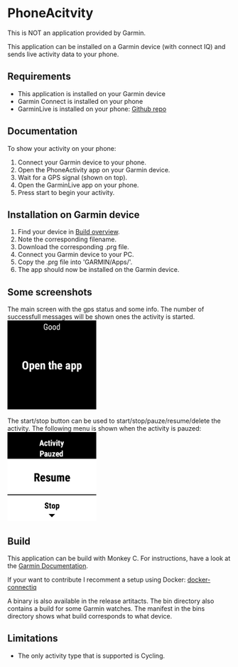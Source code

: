 # PhoneAcitvity

This is NOT an application provided by Garmin.

This application can be installed on a Garmin device (with connect IQ) and sends live activity data to your phone.

## Requirements
- This application is installed on your Garmin device
- Garmin Connect is installed on your phone
- GarminLive is installed on your phone: [Github repo](https://github.com/basva923/GarminLive)

## Documentation
To show your activity on your phone:
1. Connect your Garmin device to your phone.
2. Open the PhoneActivity app on your Garmin device.
3. Wait for a GPS signal (shown on top).
4. Open the GarminLive app on your phone.
5. Press start to begin your activity.

## Installation on Garmin device
1. Find your device in [Build overview](https://github.com/basva923/PhoneAcitvity/blob/master/bins/PhoneActivity/manifest.xml).
2. Note the corresponding filename.
3. Download the corresponding .prg file.
4. Connect you Garmin device to your PC.
5. Copy the .prg file into 'GARMIN/Apps/'.
6. The app should now be installed on the Garmin device.

## Some screenshots
The main screen with the gps status and some info. The number of successfull messages will be shown ones the activity is started. <br>
<img alt="" src="screenshots/main_screen.png" width="200px">

The start/stop button can be used to start/stop/pauze/resume/delete the activity. The following menu is shown when the activity is pauzed: <br>
<img alt="" src="screenshots/pauzed.png" width="200px">

## Build
This application can be build with Monkey C. For instructions, have a look at the [Garmin Documentation](https://developer.garmin.com/connect-iq/reference-guides/jungle-reference/).

If your want to contribute I recomment a setup using Docker: [docker-connectiq](https://github.com/kalemena/docker-connectiq)

A binary is also available in the release artitacts. The bin directory also contains a build for some Garmin watches. The manifest in the bins directory shows what build corresponds to what device.

## Limitations
- The only activity type that is supported is Cycling.
